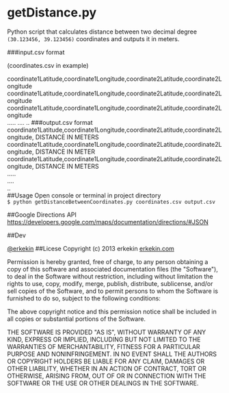 getDistance.py
=============

Python script that calculates distance between two decimal degree `(30.123456, 39.123456)` coordinates and outputs it in meters.

###input.csv format 

(coordinates.csv in example)

coordinate1Latitude,coordinate1Longitude,coordinate2Latitude,coordinate2Longitude<br>
coordinate1Latitude,coordinate1Longitude,coordinate2Latitude,coordinate2Longitude<br>
coordinate1Latitude,coordinate1Longitude,coordinate2Latitude,coordinate2Longitude<br>
.....
....
..
###output.csv format 
coordinate1Latitude,coordinate1Longitude,coordinate2Latitude,coordinate2Longitude, DISTANCE IN METERS<br>
coordinate1Latitude,coordinate1Longitude,coordinate2Latitude,coordinate2Longitude, DISTANCE IN METER<br>
coordinate1Latitude,coordinate1Longitude,coordinate2Latitude,coordinate2Longitude, DISTANCE IN METERS<br>
.....<br>
....<br>
..<br>
##Usage
Open console or terminal in project directory <br>
`$ python getDistanceBetweenCoordinates.py coordinates.csv output.csv`

##Google Directions API
https://developers.google.com/maps/documentation/directions/#JSON

##Dev

[@erkekin](http://www.twitter.com/erkekin)
##Licese
 Copyright (c) 2013 erkekin <erkekin at gmail.com> [erkekin.com](http://www.erkekin.com)

 Permission is hereby granted, free of charge, to any person obtaining a copy
 of this software and associated documentation files (the "Software"), to deal
 in the Software without restriction, including without limitation the rights
 to use, copy, modify, merge, publish, distribute, sublicense, and/or sell
 copies of the Software, and to permit persons to whom the Software is
 furnished to do so, subject to the following conditions:

 The above copyright notice and this permission notice shall be included in
 all copies or substantial portions of the Software.

 THE SOFTWARE IS PROVIDED "AS IS", WITHOUT WARRANTY OF ANY KIND, EXPRESS OR
 IMPLIED, INCLUDING BUT NOT LIMITED TO THE WARRANTIES OF MERCHANTABILITY,
 FITNESS FOR A PARTICULAR PURPOSE AND NONINFRINGEMENT. IN NO EVENT SHALL THE
 AUTHORS OR COPYRIGHT HOLDERS BE LIABLE FOR ANY CLAIM, DAMAGES OR OTHER
 LIABILITY, WHETHER IN AN ACTION OF CONTRACT, TORT OR OTHERWISE, ARISING FROM,
 OUT OF OR IN CONNECTION WITH THE SOFTWARE OR THE USE OR OTHER DEALINGS IN
 THE SOFTWARE.
